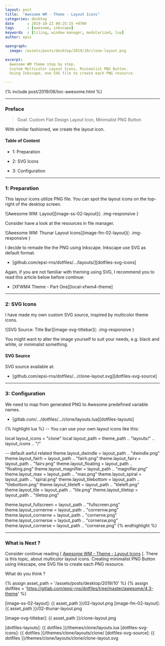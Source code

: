 ```yaml
---
layout: post
title:  "Awesome WM - Theme - Layout Icons"
categories: desktop
date      : 2019-10-22 09:25:15 +0700
tags      : [awesome, inkscape]
keywords  : [tiling, window manager, modularized, lua]
author: epsi

opengraph:
  image: /assets/posts/desktop/2019/10/clone-layout.png

excerpt:
  Awesome WM theme step by step.
  Custom Multicolor Layout Icons, Minimalist PNG Button.
  Using Inkscape, one SVG file to create each PNG resource.

---
```


{% include post/2019/06/toc-awesome.html %}

-- -- --

### Preface

> Goal: Custom Flat Design Layout Icon, Minimalist PNG Button

With similar fashioned, we create the layout icon.

#### Table of Content

* 1: Preparation

* 2: SVG Icons

* 3: Configuration

-- -- --

### 1: Preparation

This layour icons utilize PNG file.
You can spot the layout icons on the top-right of the desktop screen.

![Awesome WM: Layout][image-ss-02-layout]{: .img-responsive }

Consider have a look at the resources in file manager.

![Awesome WM: Thunar Layout Icons][image-fm-02-layout]{: .img-responsive }

I decide to remade the the PNG using Inkscape.
Inkscape use SVG as default format.

* [github.com/epsi-rns/dotfiles/.../layouts/][dotfiles-svg-icons]

Again, if you are not familiar with theming using SVG,
I recommend you to read this article below before continue:

* [XFWM4 Theme - Part One][local-xfwm4-theme]

-- -- --

### 2: SVG Icons

I have made my own custom SVG source,
inspired by multicolor theme icons.

![SVG Source: Title Bar][image-svg-titlebar]{: .img-responsive }

You might want to alter the image yourself to suit your needs,
e.g. black and white, or minimalist something.

#### SVG Source

SVG source available at:

* [github.com/epsi-rns/dotfiles/.../clone-layout.svg][dotfiles-svg-source]

-- -- --

### 3: Configuration

We need to map from generated PNG to Awesome predefined variable names.

*	[gitlab.com/.../dotfiles/.../clone/layouts.lua][dotfiles-layouts]

{% highlight lua %}
-- You can use your own layout icons like this:

local layout_icons = "clone"
local layout_path = theme_path .. "layouts/" .. layout_icons .. "/"

-- default awful related
theme.layout_dwindle        = layout_path .. "dwindle.png"
theme.layout_fairh          = layout_path .. "fairh.png"
theme.layout_fairv          = layout_path .. "fairv.png"
theme.layout_floating       = layout_path .. "floating.png"
theme.layout_magnifier      = layout_path .. "magnifier.png"
theme.layout_max            = layout_path .. "max.png"
theme.layout_spiral         = layout_path .. "spiral.png"
theme.layout_tilebottom     = layout_path .. "tilebottom.png"
theme.layout_tileleft       = layout_path .. "tileleft.png"
theme.layout_tile           = layout_path .. "tile.png"
theme.layout_tiletop        = layout_path .. "tiletop.png"

theme.layout_fullscreen     = layout_path .. "fullscreen.png"
theme.layout_cornernw       = layout_path .. "cornernw.png"
theme.layout_cornerne       = layout_path .. "cornerne.png"
theme.layout_cornersw       = layout_path .. "cornersw.png"
theme.layout_cornerse       = layout_path .. "cornerse.png"
{% endhighlight %}

-- -- --

### What is Next ?

Consider continue reading [ [Awesome WM - Theme - Layout Icons][local-whats-next] ].
There is this topic, about multicolor layout icons.
Creating minimalist PNG Button using Inkscape,
one SVG file to create each PNG resource.

What do you think ?

[//]: <> ( -- -- -- links below -- -- -- )

{% assign asset_path = '/assets/posts/desktop/2019/10' %}
{% assign dotfiles = 'https://gitlab.com/epsi-rns/dotfiles/tree/master/awesome/4.3-theme' %}

[local-whats-next]: /desktop/2019/10/23/awesome-theme-icons.html

[image-ss-02-layout]:   {{ asset_path }}/02-layout.png
[image-fm-02-layout]:   {{ asset_path }}/02-thunar-layout.png

[image-svg-titlebar]:   {{ asset_path }}/clone-layout.png

[dotfiles-layouts]:     {{ dotfiles }}/themes/clone/layouts.lua
[dotfiles-svg-icons]:   {{ dotfiles }}/themes/clone/layouts/clone/
[dotfiles-svg-source]:  {{ dotfiles }}/themes/clone/layouts/clone/clone-layout.svg
